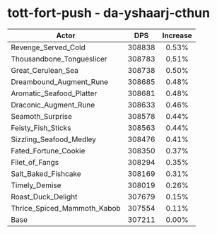 # tott-fort-push - da-yshaarj-cthun
| Actor | DPS | Increase |
|---|:---:|:---:|
|Revenge_Served_Cold|308838|0.53%|
|Thousandbone_Tongueslicer|308783|0.51%|
|Great_Cerulean_Sea|308738|0.50%|
|Dreambound_Augment_Rune|308685|0.48%|
|Aromatic_Seafood_Platter|308681|0.48%|
|Draconic_Augment_Rune|308633|0.46%|
|Seamoth_Surprise|308578|0.44%|
|Feisty_Fish_Sticks|308563|0.44%|
|Sizzling_Seafood_Medley|308476|0.41%|
|Fated_Fortune_Cookie|308350|0.37%|
|Filet_of_Fangs|308294|0.35%|
|Salt_Baked_Fishcake|308169|0.31%|
|Timely_Demise|308019|0.26%|
|Roast_Duck_Delight|307679|0.15%|
|Thrice_Spiced_Mammoth_Kabob|307554|0.11%|
|Base|307211|0.00%|

